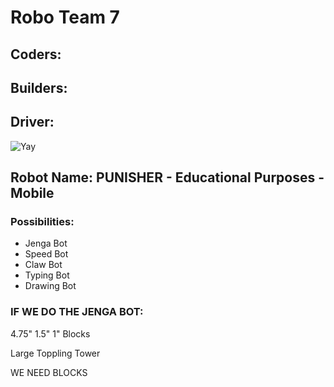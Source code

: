 # Robo Team 7

## Coders:
## Builders:
## Driver:

![Yay](https://assets.stickpng.com/images/580b57fbd9996e24bc43bdfa.png)

## Robot Name: PUNISHER - Educational Purposes - Mobile

### Possibilities:
* Jenga Bot
* Speed Bot
* Claw Bot
* Typing Bot
* Drawing Bot

### IF WE DO THE JENGA BOT:
4.75" 1.5" 1" Blocks

Large Toppling Tower

WE NEED BLOCKS
